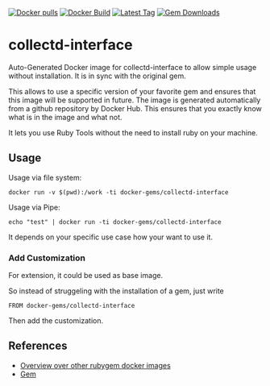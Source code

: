 [![Docker pulls](https://img.shields.io/docker/pulls/rubygem/collectd-interface.svg)](https://hub.docker.com/r/rubygem/collectd-interface/)
[![Docker Build](https://img.shields.io/docker/automated/rubygem/collectd-interface.svg)](https://hub.docker.com/r/rubygem/collectd-interface/)
[![Latest Tag](https://img.shields.io/github/tag/docker-rubygem/collectd-interface.svg)](https://hub.docker.com/r/rubygem/collectd-interface/)
[![Gem Downloads](https://img.shields.io/gem/dt/collectd-interface.svg)](https://rubygems.org/gems/collectd-interface/)
# collectd-interface

Auto-Generated Docker image for collectd-interface to allow simple usage without installation.
It is in sync with the original gem.

This allows to use a specific version of your favorite gem and ensures that this image will be supported in future.
The image is generated automatically from a github repository by Docker Hub.
This ensures that you exactly know what is in the image and what not.

It lets you use Ruby Tools without the need to install ruby on your machine.

## Usage

Usage via file system:

`docker run -v $(pwd):/work -ti docker-gems/collectd-interface`

Usage via Pipe:

`echo "test" | docker run -ti docker-gems/collectd-interface`

It depends on your specific use case how your want to use it.

### Add Customization

For extension, it could be used as base image.

So instead of struggeling with the installation of a gem, just write

`FROM docker-gems/collectd-interface`

Then add the customization.

## References

 - [Overview over other rubygem docker images](https://github.com/thinkbot/docker-rubygem)
 - [Gem](https://rubygems.org/gems/collectd-interface/)
